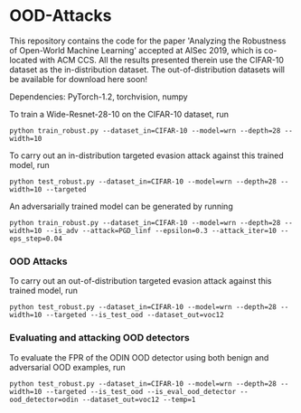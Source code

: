 # OOD-Attacks

This repository contains the code for the paper 'Analyzing the Robustness of Open-World Machine Learning' accepted at AISec 2019, which is co-located with ACM CCS. All the results presented therein use the CIFAR-10 dataset as the in-distribution dataset. The out-of-distribution datasets will be available for download here soon!

Dependencies: PyTorch-1.2, torchvision, numpy

To train a Wide-Resnet-28-10 on the CIFAR-10 dataset, run
```
python train_robust.py --dataset_in=CIFAR-10 --model=wrn --depth=28 --width=10
```

To carry out an in-distribution targeted evasion attack against this trained model, run
```
python test_robust.py --dataset_in=CIFAR-10 --model=wrn --depth=28 --width=10 --targeted
```

An adversarially trained model can be generated by running
```
python train_robust.py --dataset_in=CIFAR-10 --model=wrn --depth=28 --width=10 --is_adv --attack=PGD_linf --epsilon=0.3 --attack_iter=10 --eps_step=0.04
```

### OOD Attacks

To carry out an out-of-distribution targeted evasion attack against this trained model, run
```
python test_robust.py --dataset_in=CIFAR-10 --model=wrn --depth=28 --width=10 --targeted --is_test_ood --dataset_out=voc12
```

### Evaluating and attacking OOD detectors
To evaluate the FPR of the ODIN OOD detector using both benign and adversarial OOD examples, run
```
python test_robust.py --dataset_in=CIFAR-10 --model=wrn --depth=28 --width=10 --targeted --is_test_ood --is_eval_ood_detector --ood_detector=odin --dataset_out=voc12 --temp=1
```
